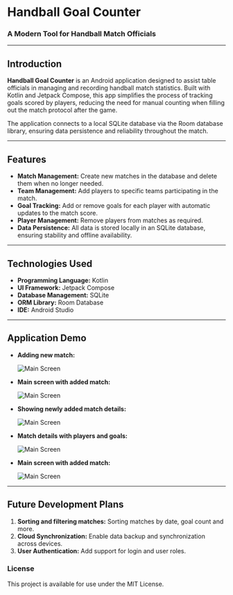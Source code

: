 # Handball Goal Counter

### A Modern Tool for Handball Match Officials

---

## Introduction
**Handball Goal Counter** is an Android application designed to assist table officials in managing and recording handball match statistics. Built with Kotlin and Jetpack Compose, this app simplifies the process of tracking goals scored by players, reducing the need for manual counting when filling out the match protocol after the game.

The application connects to a local SQLite database via the Room database library, ensuring data persistence and reliability throughout the match.

---

## Features
- **Match Management:** Create new matches in the database and delete them when no longer needed.
- **Team Management:** Add players to specific teams participating in the match.
- **Goal Tracking:** Add or remove goals for each player with automatic updates to the match score.
- **Player Management:** Remove players from matches as required.
- **Data Persistence:** All data is stored locally in an SQLite database, ensuring stability and offline availability.

---

## Technologies Used
- **Programming Language:** Kotlin
- **UI Framework:** Jetpack Compose
- **Database Management:** SQLite
- **ORM Library:** Room Database
- **IDE:** Android Studio

---

## Application Demo
- **Adding new match:**
  
  ![Main Screen](Screenshots/NewMatch.png)
- **Main screen with added match:**

  ![Main Screen](Screenshots/MainScreenWithMatch.png)
- **Showing newly added match details:**

  ![Main Screen](Screenshots/MatchDetailsWithNoPlayers.png)
- **Match details with players and goals:**

  ![Main Screen](Screenshots/MatchDetailsWithPlayers.png)
- **Main screen with added match:**

  ![Main Screen](Screenshots/MatchDetailsWithActiveRemoving.png)
---

## Future Development Plans
1. **Sorting and filtering matches:** Sorting matches by date, goal count and more.
2. **Cloud Synchronization:** Enable data backup and synchronization across devices.
3. **User Authentication:** Add support for login and user roles.

### License
This project is available for use under the MIT License.

